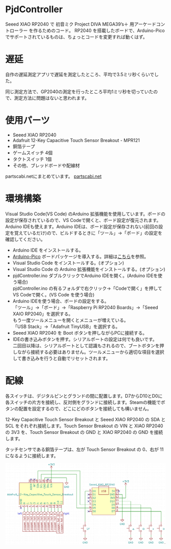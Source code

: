 # PjdController
Seeed XIAO RP2040 で 初音ミク Project DIVA MEGA39’s＋ 用アーケードコントローラー を作るためのコード。
RP2040 を搭載したボードで、Arduino-Picoでサポートされているものは、ちょっとコードを変更すれば動くはず。

# 遅延
自作の遅延測定アプリで遅延を測定したところ、平均で3.5ミリ秒くらいでした。

同じ測定方法で、GP2040の測定を行ったところ平均1ミリ秒を切っていたので、測定方法に問題はないと思われます。

# 使用パーツ
* Seeed XIAO RP2040
* Adafruit 12-Key Capacitive Touch Sensor Breakout - MPR121
* 銅箔テープ
* ゲームスイッチ 4個
* タクトスイッチ 1個
* その他、ブレッドボードや配線材

partscabi.netにまとめています。 [partscabi.net](https://partscabi.net/list/a633d7ea-ac57-4b9a-8670-2d2e5a3435d6)

# 環境構築
Visual Studio Code(VS Code) のArduino 拡張機能を使用しています。ボードの設定が保存されているので、VS Codeで開くと、ボード設定が復元されます。Arduino IDEも使えます。Arduino IDEは、ボード設定が保存されない(前回の設定を覚えているだけ)ので、ビルドするときに「ツール」→「ボード」の設定を確認してください。
* Arduino IDE をインストールする。
* [Arduino-Pico](https://github.com/earlephilhower/arduino-pico) ボードパッケージを導入する。詳細は[こちら](https://github.com/earlephilhower/arduino-pico#installing-via-arduino-boards-manager)を参照。
* Visual Studio Code をインストールする。(オプション)
* Visual Studio Code の Arduino 拡張機能をインストールする。(オプション)
* pjdController.ino ダブルクリックでArduino IDEを開く。(Arduino IDEを使う場合)  
pjdController.ino の有るフォルダで右クリック→「Codeで開く」を押してVS Codeで開く。(VS Code を使う場合)
* Arduino IDEを使う場合、ボードの設定をする。  
「ツール」→「ボード」→「Raspberry Pi RP2040 Boards」→「Seeed XAIO RP2040」を選択する。  
もう一度ツールメニューを開くとメニューが増えている。  
「USB Stack」→「Adafruit TinyUSB」を選択する。
* Seeed XIAO RP2040 を Boot ボタンを押しながらPCに接続する。
* IDEの書き込みボタンを押す。シリアルポートの設定は何でも良いです。  
二回目以降は、シリアルポートとして認識もされるので、ブートボタンを押しながら接続する必要はありません。ツールメニューから適切な項目を選択して書き込みを行うと自動でリセットされます。

# 配線
各スイッチは、デジタルピンとグランドの間に配置します。D7からD10とD0に各スイッチの片方を接続し、反対側をグランドに接続します。Steamの機能でボタンの配置を設定するので、どこにどのボタンを接続しても構いません。

12-Key Capacitive Touch Sensor Breakout と Seeed XIAO RP2040 の SDA と SCL をそれぞれ接続します。Touch Sensor Breakout の VIN と XIAO RP2040 の 3V3 を、Touch Sensor Breakout の GND と XIAO RP2040 の GND を接続します。

タッチセンサである銅箔テープは、左が Touch Sensor Breakout の 0、右が 11 になるように接続します。

![配線図](docs/pjdControllerHID.png)